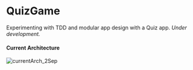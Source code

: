 # QuizGame
Experimenting with TDD and modular app design with a Quiz app.
 _Under development._


#### Current Architecture

![currentArch_2Sep](https://github.com/altunog/QuizGame/assets/53496232/c4abb4a2-4479-4522-84a2-c9e44f52879d)
